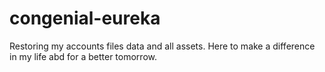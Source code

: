 # congenial-eureka
Restoring my accounts files data and all assets. Here to make a difference in my life abd for a better tomorrow.
